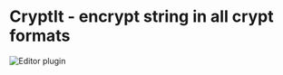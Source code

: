 # CryptIt - encrypt string in all crypt formats


![Editor plugin](https://github.com/firegore2/insomnia-plugin-crypt-it/blob/master/imgs/plugin-editor.png?raw=true "Editor plugin")
